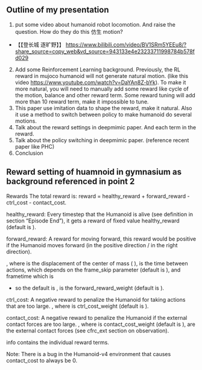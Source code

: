 ## Outline of my presentation
1. put some video about humanoid robot locomotion. And raise the question. How do they do this 仿生 motion?
- 【【登长城 逐旷野】】 https://www.bilibili.com/video/BV1SRm5YEEu8/?share_source=copy_web&vd_source=943133e4e23233711998784b578fd029
2. Add some Reinforcement Learning background. Previously, the RL reward in mujoco humanoid will not generate natural motion. (like this video https://www.youtube.com/watch?v=DaYAn8Z-bYk). To make it more natural, you will need to manually add some reward like cycle of the motion, balance and other reward term. Some reward tuning will add more than 10 reward term, make it impossible to tune.
3. This paper use imitation data to shape the reward, make it natural. Also it use a method to switch between policy to make humanoid do several motions.
4. Talk about the reward settings in deepmimic paper. And each term in the reward.
5. Talk about the policy switching in deepmimic paper. (reference recent paper like PHC)
6. Conclusion
## Reward setting of huamnoid in gymnasium as background referenced in point 2
Rewards
The total reward is: reward = healthy_reward + forward_reward - ctrl_cost - contact_cost.

healthy_reward: Every timestep that the Humanoid is alive (see definition in section “Episode End”), it gets a reward of fixed value healthy_reward (default is 
).

forward_reward: A reward for moving forward, this reward would be positive if the Humanoid moves forward (in the positive 
 direction / in the right direction). 
 
, where 
 is the displacement of the center of mass (
), 
 is the time between actions, which depends on the frame_skip parameter (default is 
), and frametime which is 
 - so the default is 
, 
 is the forward_reward_weight (default is 
).

ctrl_cost: A negative reward to penalize the Humanoid for taking actions that are too large. 
, where 
 is ctrl_cost_weight (default is 
).

contact_cost: A negative reward to penalize the Humanoid if the external contact forces are too large. 
, where 
 is contact_cost_weight (default is 
), 
 are the external contact forces (see cfrc_ext section on observation).

info contains the individual reward terms.

Note: There is a bug in the Humanoid-v4 environment that causes contact_cost to always be 0.